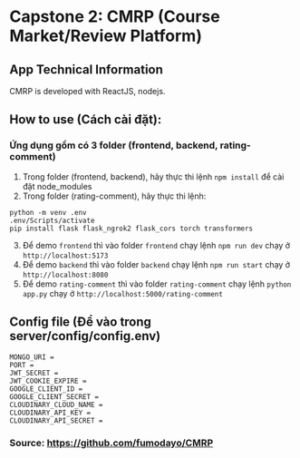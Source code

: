 # Capstone 2: CMRP (Course Market/Review Platform)

## App Technical Information

CMRP is developed with ReactJS, nodejs.

## How to use (Cách cài đặt):

### Ứng dụng gồm có 3 folder (frontend, backend, rating-comment)

1. Trong folder (frontend, backend), hãy thực thi lệnh `npm install` để cài đặt node_modules
2. Trong folder (rating-comment), hãy thực thi lệnh:

```
python -m venv .env
.env/Scripts/activate
pip install flask flask_ngrok2 flask_cors torch transformers
```

3. Để demo `frontend` thì vào folder `frontend` chạy lệnh `npm run dev` chạy ở `http://localhost:5173`
4. Để demo `backend` thì vào folder `backend` chạy lệnh `npm run start` chạy ở `http://localhost:8080`
5. Để demo `rating-comment` thì vào folder `rating-comment` chạy lệnh `python app.py` chạy ở `http://localhost:5000/rating-comment`

## Config file (Để vào trong server/config/config.env)

```
MONGO_URI =
PORT =
JWT_SECRET =
JWT_COOKIE_EXPIRE =
GOOGLE_CLIENT_ID =
GOOGLE_CLIENT_SECRET =
CLOUDINARY_CLOUD_NAME =
CLOUDINARY_API_KEY =
CLOUDINARY_API_SECRET =
```

### Source: https://github.com/fumodayo/CMRP
